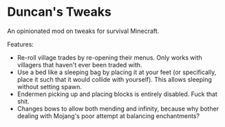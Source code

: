 # Duncan's Tweaks

An opinionated mod on tweaks for survival Minecraft.

Features:

- Re-roll village trades by re-opening their menus. Only works with villagers that haven't ever been traded with.
- Use a bed like a sleeping bag by placing it at your feet (or specifically, place it such that it would collide with yourself). This allows sleeping without setting spawn.
- Endermen picking up and placing blocks is entirely disabled. Fuck that shit.
- Changes bows to allow both mending and infinity, because why bother dealing with Mojang's poor attempt at balancing enchantments?